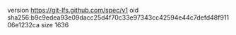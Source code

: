 version https://git-lfs.github.com/spec/v1
oid sha256:b9c9edea93e09dacc25d4f70c33e97343cc42594e44c7defd48f91106e1232ca
size 1636
